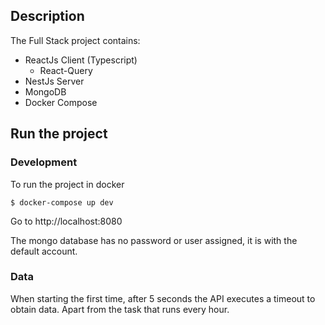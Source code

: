 ## Description
The Full Stack project contains:

* ReactJs Client (Typescript)
  * React-Query
* NestJs Server
* MongoDB
* Docker Compose


## Run the project

### Development

To run the project in docker

```
$ docker-compose up dev
```

Go to http://localhost:8080

The mongo database has no password or user assigned, it is with the default account.
 
 
### Data

When starting the first time, after 5 seconds the API executes a timeout to obtain data. Apart from the task that runs every hour.
 